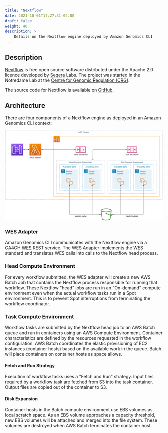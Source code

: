 ```yaml
---
title: "Nextflow"
date: 2021-10-01T17:27:31-04:00
draft: false
weight: 40
description: >
    Details on the Nextflow engine deployed by Amazon Genomics CLI
---
```


## Description

[Nextflow](https://www.nextflow.io/) is free open source software distributed under the Apache 2.0 licence 
developed by [Seqera](http://www.seqera.io/) Labs. 
The project was started in the Notredame Lab at the [Centre for Genomic Regulation (CRG)](http://www.crg.eu/). 

The source code for Nextflow is available on [GitHub](https://github.com/nextflow-io/nextflow).

## Architecture

There are four components of a Nextflow engine as deployed in an Amazon Genomics CLI context:

![Image of infrastructure deployed in a Nextflow context](NextflowContextArch.png "Nextflow Context Architecture")

### WES Adapter

Amazon Genomics CLI communicates with the Nextflow engine via a GA4GH [WES](https://github.com/ga4gh/workflow-execution-service-schemas) REST service. The WES Adapter implements
the WES standard and translates WES calls into calls to the Nextflow head process.

### Head Compute Environment

For every workflow submitted, the WES adapter will create a new AWS Batch Job that contains the Nextflow process responsible
for running that workflow. These Nextflow "head" jobs are run in an "On-demand" compute environment even when the actual workflow
tasks run in a Spot environment. This is to prevent Spot interruptions from terminating the workflow coordinator.

### Task Compute Environment

Workflow tasks are submitted by the Nextflow head job to an AWS Batch queue and run in containers using an AWS Compute Environment.
Container characteristics are defined by the resources requested in the workflow configuration. AWS Batch coordinates the elastic provisioning of EC2 instances (container hosts)
based on the available work in the queue. Batch will place containers on container hosts as space allows.

#### Fetch and Run Strategy

Execution of workflow tasks uses a "Fetch and Run" strategy. Input files required by a workflow task are fetched from
S3 into the task container. Output files are copied out of the container to S3.

#### Disk Expansion

Container hosts in the Batch compute environment use EBS volumes as local scratch space. As an EBS volume approaches a
capacity threshold, new EBS volumes will be attached and merged into the file system. These volumes are destroyed when
AWS Batch terminates the container host.
